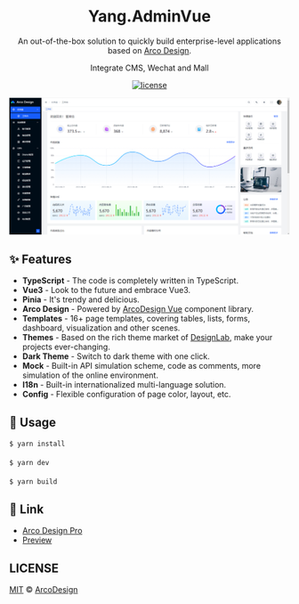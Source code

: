 <div align="center">
  <h1>Yang.AdminVue</h1>
</div>

<div align="center">

An out-of-the-box solution to quickly build enterprise-level applications based on [Arco Design](https://arco.design/).

Integrate CMS, Wechat and Mall

[![license](https://img.shields.io/badge/license-MIT-blue.svg)](https://github.com/arco-design/arco-design-pro/blob/main/LICENSE)

</div>


![f769c408-adf4-4a85-b4a5-cc0d7e7f29ef](https://raw.githubusercontent.com/yanglongjian/Yang.AdminVue/main/config/screenshot.png)

## ✨ Features

- **TypeScript** - The code is completely written in TypeScript.
- **Vue3** - Look to the future and embrace Vue3.
- **Pinia** - It's trendy and delicious.
- **Arco Design** - Powered by [ArcoDesign Vue](https://github.com/arco-design/arco-design-vue) component library.
- **Templates** - 16+ page templates, covering tables, lists, forms, dashboard, visualization and other scenes.
- **Themes** - Based on the rich theme market of [DesignLab](https://arco.design/themes), make your projects ever-changing.
- **Dark Theme** - Switch to dark theme with one click.
- **Mock** - Built-in API simulation scheme, code as comments, more simulation of the online environment.
- **I18n** - Built-in internationalized multi-language solution.
- **Config** - Flexible configuration of page color, layout, etc.

## 🌈 Usage

```bash
$ yarn install

$ yarn dev

$ yarn build
```

## 🔗 Link

- [Arco Design Pro](https://pro.arco.design)
- [Preview](https://vue-pro.arco.design)

## LICENSE

[MIT](./LICENSE) © [ArcoDesign](https://arco.design)
